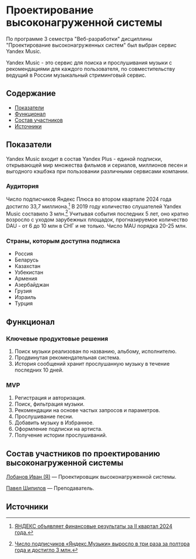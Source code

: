 # Проектирование высоконагруженной системы
По программе 3 семестра "Веб-разработки" дисциплины "Проектирование высоконагруженных систем" был выбран сервис Yandex Music. 

Yandex Music - это сервис для поиска и прослушивания музыки с рекомендациями для каждого пользователя, по совместительству ведущий в России музыкальный стриминговый сервис.

## Содержание
- [Показатели](#показатели)
- [Функционал](#функционал)
- [Состав участников](#состав-участников-по-проектированию-высоконагруженной-системы)
- [Источники](#источники)

## Показатели
Yandex Music входит в состав Yandex Plus - единой подписки, открывающей мир множества фильмов и сериалов, миллионов песен и выгодного кэшбэка при пользовании различными сервисами компании. 

### Аудитория 
Число подписчиков Яндекс Плюса во втором квартале 2024 года достигло 33,7 миллиона.[^1] В 2019 году количество слушателей Yandex Music составило 3 млн.[^2] Учитывая события последних 5 лет, оно кратно возросло с уходом зарубежных площадок, прогназируемое количество DAU - от 6 до 10 млн в СНГ и не только. Число MAU порядка 20-25 млн. 

### Страны, которым доступна подписка
+ Россия 
+ Беларусь 
+ Казахстан 
+ Узбекистан 
+ Армения 
+ Азербайджан 
+ Грузия 
+ Израиль 
+ Турция

## Функционал
### Ключевые продуктовые решения
1) Поиск музыки реализован по названию, альбому, исполнителю.
2) Продвинутая рекомендательная система.
3) История сообщений хранит прослушанную музыку в течение последних 10 дней.

### MVP
1) Регистрация и авторизация.
2) Поиск, фильтрация музыки.
3) Рекомендации на основе частых запросов и параметров.
4) Прослушивание песни.
5) Добавить музыку в Избранное.
6) Оформление подписки на артиста.
7) Получение истории прослушиваний.


## Состав участников по проектированию высоконагруженной системы
[Лобанов Иван (Я)](https://t.me/cantylv) — Проектировщик высоконагруженной системы.

[Павел Шипилов](https://vk.com/ytmans) — Преподаватель.

## Источники
[^1]: [ЯНДЕКС объявляет финансовые результаты за II квартал 2024 года.](https://ir.yandex.ru/financial-releases?year=2024&report=q2)

[^2]: [Число подписчиков «Яндекс.Музыки» выросло в три раза за полтора года и достигло 3 млн.](https://vc.ru/media/96460-chislo-podpischikov-yandeksmuzyki-vyroslo-v-tri-raza-za-poltora-goda-i-dostiglo-3-mln)
